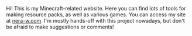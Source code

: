 Hi! This is my Minecraft-related website. Here you can find lots of tools for making resource packs, as well as various games.
You can access my site at [nera-w.com](https://nera-w.com/).
I'm mostly hands-off with this project nowadays, but don't be afraid to make suggestions or comments!
